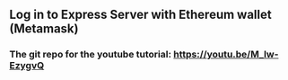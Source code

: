 ## Log in to Express Server with Ethereum wallet (Metamask)

### The git repo for the youtube tutorial: https://youtu.be/M_lw-EzygvQ
